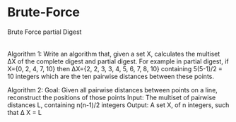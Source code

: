 # Brute-Force
Brute Force partial Digest

######
Algorithm 1:
Write an algorithm that, given a set X, calculates the multiset ΔX of the complete digest and partial digest.
For example in partial digest, if X={0, 2, 4, 7, 10} then ΔX={2, 2, 3, 3, 4, 5, 6, 7, 8, 10}  containing 5(5-1)/2  = 10 integers which are the ten pairwise distances between these points. 

Algorithm 2:
Goal: Given all pairwise distances between points on a line, reconstruct the positions of those points
 Input: The multiset of pairwise distances L, containing n(n-1)/2 integers
 Output: A set X, of n integers, such that ∆ X = L
